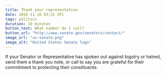 ```yaml
---
title: Thank your representative
date: 2016-11-16 03:31 UTC
tags: politics
duration: 10 minutes
button_text: What number do I call?
button_url: "http://www.senate.gov/senators/contact/"
image_url: "us-senate.png"
image_alt: "United States Senate logo"
---
```


If your Senator or Representative has spoken out against bigotry or hatred, send them a thank you note, or call to say you are grateful for their commitment to protecting their constituents.  